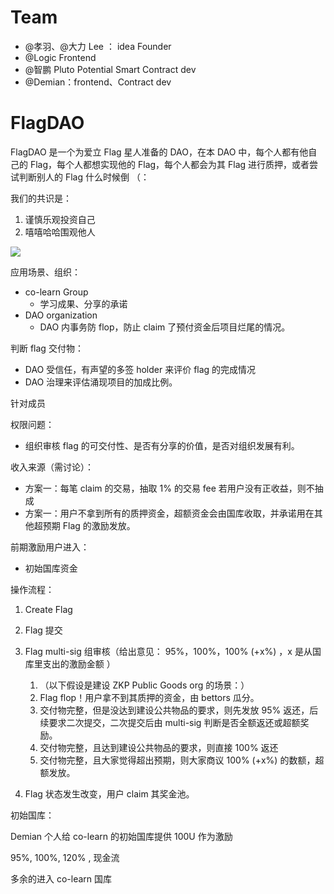 # Team
- @孝羽、@大力 Lee ： idea Founder
- @Logic Frontend 
- @智鹏 Pluto  Potential Smart Contract dev
- @Demian：frontend、Contract dev


# FlagDAO
FlagDAO 是一个为爱立 Flag 星人准备的 DAO，在本 DAO 中，每个人都有他自己的 Flag，每个人都想实现他的 Flag，每个人都会为其 Flag 进行质押，或者尝试判断别人的 Flag 什么时候倒 （：  

我们的共识是：  

1. 谨慎乐观投资自己 
2. 嘻嘻哈哈围观他人



![](http://imagesoda.oss-cn-beijing.aliyuncs.com/Sodaoo/2023-09-04-IMG_0856.jpg)


应用场景、组织：

- co-learn Group
   - 学习成果、分享的承诺
- DAO organization
   - DAO 内事务防 flop，防止 claim 了预付资金后项目烂尾的情况。  

判断 flag 交付物：
- DAO 受信任，有声望的多签 holder 来评价 flag 的完成情况
- DAO 治理来评估涌现项目的加成比例。

针对成员

权限问题：

- 组织审核 flag 的可交付性、是否有分享的价值，是否对组织发展有利。






收入来源（需讨论）：

- 方案一：每笔 claim 的交易，抽取 1% 的交易 fee 若用户没有正收益，则不抽成
- 方案一：用户不拿到所有的质押资金，超额资金会由国库收取，并承诺用在其他超预期 Flag 的激励发放。



前期激励用户进入：

- 初始国库资金



操作流程：

1. Create Flag 

2. Flag 提交
3. Flag multi-sig 组审核（给出意见： 95%，100%，100% (+x%) ，x 是从国库里支出的激励金额 ）
   1. （以下假设是建设 ZKP Public Goods org 的场景：）
   2. Flag flop！用户拿不到其质押的资金，由 bettors 瓜分。
   3. 交付物完整，但是没达到建设公共物品的要求，则先发放 95% 返还，后续要求二次提交，二次提交后由 multi-sig 判断是否全额返还或超额奖励。
   4. 交付物完整，且达到建设公共物品的要求，则直接 100% 返还
   5. 交付物完整，且大家觉得超出预期，则大家商议 100% (+x%) 的数额，超额发放。
4. Flag 状态发生改变，用户 claim 其奖金池。







初始国库：

Demian 个人给 co-learn 的初始国库提供 100U 作为激励



95%, 100%, 120% , 现金流

多余的进入 co-learn 国库







